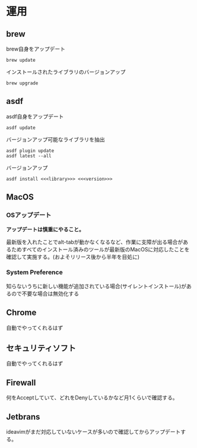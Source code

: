 # 運用

## brew

brew自身をアップデート

```
brew update
```

インストールされたライブラリのバージョンアップ

```
brew upgrade
```

## asdf

asdf自身をアップデート

```
asdf update
```

バージョンアップ可能なライブラリを抽出

```
asdf plugin update 
asdf latest --all
```

バージョンアップ

```
asdf install <<<library>>> <<<version>>>
```

## MacOS

### OSアップデート

**アップデートは慎重にやること。**

最新版を入れたことでalt-tabが動かなくなるなど、作業に支障が出る場合があるためすべてのインストール済みのツールが最新版のMacOSに対応したことを確認して実施する。(およそリリース後から半年を目処に)

### System Preference

知らないうちに新しい機能が追加されている場合(サイレントインストール)があるので不要な場合は無効化する

## Chrome

自動でやってくれるはず

## セキュリティソフト

自動でやってくれるはず

## Firewall

何をAcceptしていて、どれをDenyしているかなど月1くらいで確認する。

## Jetbrans

ideavimがまだ対応していないケースが多いので確認してからアップデートする。

## 

